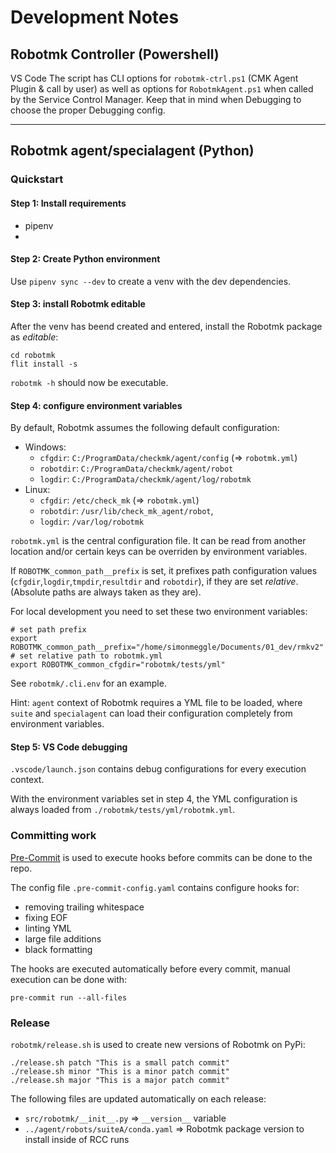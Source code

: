 # Development Notes

## Robotmk Controller (Powershell)

VS Code
The script has CLI options for `robotmk-ctrl.ps1` (CMK Agent Plugin & call by user) as well as options for `RobotmkAgent.ps1` when called by the Service Control Manager.
Keep that in mind when Debugging to choose the proper Debugging config.


---


## Robotmk agent/specialagent (Python)

### Quickstart

#### Step 1: Install requirements

- pipenv
-

#### Step 2: Create Python environment

Use `pipenv sync --dev` to create a venv with the dev dependencies.

#### Step 3: install Robotmk editable

After the venv has beend created and entered, install the Robotmk package as *editable*:

```
cd robotmk
flit install -s
```

`robotmk -h` should now be executable.

#### Step 4: configure environment variables

By default, Robotmk assumes the following default configuration:
- Windows:
  - `cfgdir`: `C:/ProgramData/checkmk/agent/config` (=> `robotmk.yml`)
  - `robotdir`: `C:/ProgramData/checkmk/agent/robot`
  - `logdir`: `C:/ProgramData/checkmk/agent/log/robotmk`
- Linux:
  - `cfgdir`: `/etc/check_mk` (=> `robotmk.yml`)
  - `robotdir`: `/usr/lib/check_mk_agent/robot`,
  - `logdir`: `/var/log/robotmk`

`robotmk.yml` is the central configuration file. It can be read from another location and/or certain keys can be overriden by environment variables.

If `ROBOTMK_common_path__prefix` is set, it prefixes path configuration values (`cfgdir`,`logdir`,`tmpdir`,`resultdir` and `robotdir`), if they are set *relative*. (Absolute paths are always taken as they are).

For local development you need to set these two environment variables:

```
# set path prefix
export ROBOTMK_common_path__prefix="/home/simonmeggle/Documents/01_dev/rmkv2"
# set relative path to robotmk.yml
export ROBOTMK_common_cfgdir="robotmk/tests/yml"
```

See `robotmk/.cli.env` for an example.

Hint: `agent` context of Robotmk requires a YML file to be loaded, where `suite` and `specialagent` can load their configuration completely from environment variables.

#### Step 5: VS Code debugging

`.vscode/launch.json` contains debug configurations for every execution context.

With the environment variables set in step 4, the YML configuration is always loaded from `./robotmk/tests/yml/robotmk.yml`.

### Committing work

[Pre-Commit](https://pre-commit.com) is used to execute hooks before commits can be done to the repo.

The config file `.pre-commit-config.yaml` contains configure hooks for:

- removing trailing whitespace
- fixing EOF
- linting YML
- large file additions
- black formatting

The hooks are executed automatically before every commit, manual execution can be done with:

    pre-commit run --all-files

### Release

`robotmk/release.sh` is used to create new versions of Robotmk on PyPi:

```
./release.sh patch "This is a small patch commit"
./release.sh minor "This is a minor patch commit"
./release.sh major "This is a major patch commit"

```

The following files are updated automatically on each release:

- `src/robotmk/__init__.py` => `__version__` variable
- `../agent/robots/suiteA/conda.yaml` => Robotmk package version to install inside of RCC runs
